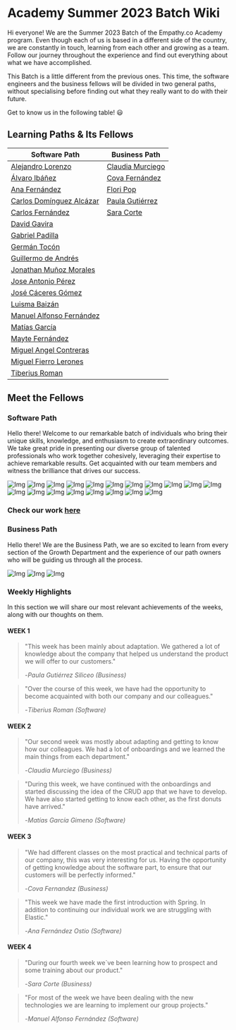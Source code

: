 # Academy Summer 2023 Batch Wiki

Hi everyone! We are the Summer 2023 Batch of the Empathy.co Academy program. Even though each of us is based in a different side of the country, we are constantly in touch, learning from each other and growing as a team. Follow our journey throughout the experience and find out everything about what we have accomplished.

This Batch is a little different from the previous ones. This time, the software engineers and the business fellows will be divided in two general paths, without specialising before finding out what they really want to do with their future.

Get to know us in the following table! :smiley:

## Learning Paths & Its Fellows

| Software Path            | Business Path    |
| ------------------------ | ---------------- |
| [Alejandro Lorenzo](https://github.com/loreenzo02)        | [Claudia Murciego](https://github.com/empathyco/academy-batches/edit/batch_summer2023/Path/batch_summer2023/blog) |
| [Álvaro Ibáñez](https://github.com/UO282206)            | [Cova Fernández](https://github.com/empathyco/academy-batches/edit/batch_summer2023/Path/batch_summer2023/blog)   |
| [Ana Fernández](https://github.com/AnaOstio/)            | [Flori Pop](https://github.com/empathyco/academy-batches/edit/batch_summer2023/Path/batch_summer2023/blog)        |
| [Carlos Domínguez Alcázar](https://github.com/C4rlos99)         | [Paula Gutiérrez](https://github.com/empathyco/academy-batches/edit/batch_summer2023/Path/batch_summer2023/blog)  |
| [Carlos Fernández](https://github.com/ruky00)         | [Sara Corte](https://github.com/empathyco/academy-batches/edit/batch_summer2023/Path/batch_summer2023/blog)       |
| [David Gavira](https://github.com/davidg43)             |                  |
| [Gabriel Padilla](https://github.com/gabipr96)          |                  |
| [Germán Tocón](https://github.com/Ger-28)             |                  |
| [Guillermo de Andrés](https://github.com/Willygap1572)      |                  |
| [Jonathan Muñoz Morales](https://github.com/jonathanMM97)           |                  |
| [Jose Antonio Pérez](https://github.com/UO266575)       |                  |
| [José Cáceres Gómez](https://github.com/joscacgom)             |                  |
| [Luisma Baizán](https://github.com/LMBaizan)            |                  |
| [Manuel Alfonso Fernández](https://github.com/manfertej) |                  |
| [Matías García](https://github.com/mgg709)            |                  |
| [Mayte Fernández](https://github.com/teresafcoro)          |                  |
| [Miguel Angel Contreras](https://github.com/macontrerascordoba)   |                  |
| [Miguel Fierro Lerones](https://github.com/mikex2110)            |                  |
| [Tiberius Roman](https://github.com/Tiberiuss)           |                  |

## Meet the Fellows

### Software Path

Hello there! Welcome to our remarkable batch of individuals who bring their unique skills, knowledge, and enthusiasm to create extraordinary outcomes. We take great pride in presenting our diverse group of talented professionals who work together cohesively, leveraging their expertise to achieve remarkable results. Get acquainted with our team members and witness the brilliance that drives our success.

![Img](../../../assets/img/2023_Summer_Batch/card_template-3.png)
![Img](../../../assets/img/2023_Summer_Batch/card_template-4.png)
![Img](../../../assets/img/2023_Summer_Batch/card_template-5.png)
![Img](../../../assets/img/2023_Summer_Batch/card_template-6.png)
![Img](../../../assets/img/2023_Summer_Batch/card_template-7.png)
![Img](../../../assets/img/2023_Summer_Batch/card_template-8.png)
![Img](../../../assets/img/2023_Summer_Batch/card_template-9.png)
![Img](../../../assets/img/2023_Summer_Batch/card_template-10.png)
![Img](../../../assets/img/2023_Summer_Batch/card_template-11.png)
![Img](../../../assets/img/2023_Summer_Batch/card_template-12.png)
![Img](../../../assets/img/2023_Summer_Batch/card_template-13.png)
![Img](../../../assets/img/2023_Summer_Batch/card_template-14.png)
![Img](../../../assets/img/2023_Summer_Batch/card_template-15.png)
![Img](../../../assets/img/2023_Summer_Batch/card_template-16.png)
![Img](../../../assets/img/2023_Summer_Batch/card_template-18.png)
![Img](../../../assets/img/2023_Summer_Batch/card_template-19.png)
![Img](../../../assets/img/2023_Summer_Batch/card_template-20.png)
![Img](../../../assets/img/2023_Summer_Batch/card_template-21.png)
![Img](../../../assets/img/2023_Summer_Batch/card_template-22.png)

### Check our work [here](software.md)

### Business Path

Hello there! We are the Business Path, we are so excited to learn from every section of the Growth Department and the experience of our path owners who will be guiding us through all the process.

![Img](../../../assets/img/2023_Summer_Batch/card_template-1.png)
![Img](../../../assets/img/2023_Summer_Batch/card_template-2.png)
![Img](../../../assets/img/2023_Summer_Batch/card_template-17.png)

### Weekly Highlights

In this section we will share our most relevant achievements of the weeks, along with our thoughts on them.

#### WEEK 1

> "This week has been mainly about adaptation. We gathered a lot of knowledge about the company
> that helped us understand the product we will offer to our customers."
>
> -*Paula Gutiérrez Siliceo (Business)*

> "Over the course of this week, we have had the opportunity to become acquainted with both our company and our colleagues."
>
> -*Tiberius Roman (Software)*

#### WEEK 2

> "Our second week was mostly about adapting and getting to know how our colleagues. We had a lot of onboardings and we learned the main things from each department."
>
> -*Claudia Murciego (Business)*

> "During this week, we have continued with the onboardings and started discussing the idea of the CRUD app that we have to develop. We have also started getting to know each other, as the first donuts have arrived."
> 
> -*Matías García Gimeno (Software)*

#### WEEK 3

> "We had different classes on the most practical and technical parts of our company, this was very interesting for us. Having the opportunity of getting knowledge about the software part, to ensure that our customers will be perfectly informed."
>
> -*Cova Fernandez (Business)*

> "This week we have made the first introduction with Spring. In addition to continuing our individual work we are struggling with Elastic."
>
> -*Ana Fernández Ostio (Software)*

#### WEEK 4

> "During our fourth week we´ve been learning how to prospect and some training about our product."
>
> -*Sara Corte (Business)*

> "For most of the week we have been dealing with the new technologies we are learning to implement our group projects."
>
> -*Manuel Alfonso Fernández (Software)*
